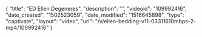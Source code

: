 {
    "title": "ED Ellen Degeneres",
    "description": "",
    "videoid": "109992416",
    "date_created": "1502523059",
    "date_modified": "1516645898",
    "type": "captivate",
    "layout": "video",
    "url": "\/v\/ellen-bedding-v11-03311610mbps-2-mp4\/109992416"
}